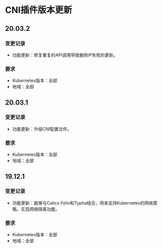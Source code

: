 # CNI插件版本更新


## 20.03.2

### 变更记录

* 功能更新：修复重复的API调用导致删除IP失败的更新。

### 要求

* Kubernetes版本：全部
* 地域：全部

## 20.03.1

### 变更记录

* 功能更新：升级CNI配置文件。

### 要求

* Kubernetes版本：全部
* 地域：全部

## 19.12.1

### 变更记录

* 功能更新：能够与Calico Felix和Typha结合，用来支持Kubernetes的网络策略，实现网络隔离功能。

### 要求

* Kubernetes版本：全部
* 地域：全部